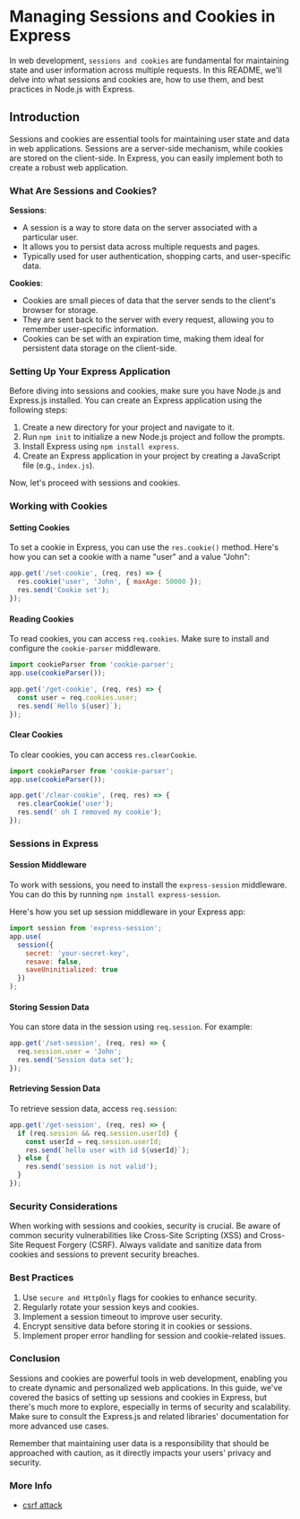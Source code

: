 # Managing Sessions and Cookies in Express

In web development, `sessions and cookies` are fundamental for maintaining state and user information across multiple requests.
In this README, we'll delve into what sessions and cookies are, how to use them, and best practices in Node.js with Express.

## Introduction

Sessions and cookies are essential tools for maintaining user state and data in web applications. Sessions are a server-side mechanism, while cookies are stored on the client-side. In Express, you can easily implement both to create a robust web application.

### What Are Sessions and Cookies?

**Sessions**:

- A session is a way to store data on the server associated with a particular user.
- It allows you to persist data across multiple requests and pages.
- Typically used for user authentication, shopping carts, and user-specific data.

**Cookies**:

- Cookies are small pieces of data that the server sends to the client's browser for storage.
- They are sent back to the server with every request, allowing you to remember user-specific information.
- Cookies can be set with an expiration time, making them ideal for persistent data storage on the client-side.

### Setting Up Your Express Application

Before diving into sessions and cookies, make sure you have Node.js and Express.js installed. You can create an Express application using the following steps:

1. Create a new directory for your project and navigate to it.
2. Run `npm init` to initialize a new Node.js project and follow the prompts.
3. Install Express using `npm install express`.
4. Create an Express application in your project by creating a JavaScript file (e.g., `index.js`).

Now, let's proceed with sessions and cookies.

### Working with Cookies

#### Setting Cookies

To set a cookie in Express, you can use the `res.cookie()` method. Here's how you can set a cookie with a name "user" and a value "John":

```javascript
app.get('/set-cookie', (req, res) => {
  res.cookie('user', 'John', { maxAge: 50000 });
  res.send('Cookie set');
});
```

#### Reading Cookies

To read cookies, you can access `req.cookies`. Make sure to install and configure the `cookie-parser` middleware.

```javascript
import cookieParser from 'cookie-parser';
app.use(cookieParser());

app.get('/get-cookie', (req, res) => {
  const user = req.cookies.user;
  res.send(`Hello ${user}`);
});
```

#### Clear Cookies

To clear cookies, you can access `res.clearCookie`.

```javascript
import cookieParser from 'cookie-parser';
app.use(cookieParser());

app.get('/clear-cookie', (req, res) => {
  res.clearCookie('user');
  res.send(' oh I removed my cookie');
});
```

### Sessions in Express

#### Session Middleware

To work with sessions, you need to install the `express-session` middleware. You can do this by running `npm install express-session`.

Here's how you set up session middleware in your Express app:

```javascript
import session from 'express-session';
app.use(
  session({
    secret: 'your-secret-key',
    resave: false,
    saveUninitialized: true
  })
);
```

#### Storing Session Data

You can store data in the session using `req.session`. For example:

```javascript
app.get('/set-session', (req, res) => {
  req.session.user = 'John';
  res.send('Session data set');
});
```

#### Retrieving Session Data

To retrieve session data, access `req.session`:

```javascript
app.get('/get-session', (req, res) => {
  if (req.session && req.session.userId) {
    const userId = req.session.userId;
    res.send(`hello user with id ${userId}`);
  } else {
    res.send('session is not valid');
  }
});
```

### Security Considerations

When working with sessions and cookies, security is crucial. Be aware of common security vulnerabilities like Cross-Site Scripting (XSS) and Cross-Site Request Forgery (CSRF). Always validate and sanitize data from cookies and sessions to prevent security breaches.

### Best Practices

1. Use `secure and HttpOnly` flags for cookies to enhance security.
2. Regularly rotate your session keys and cookies.
3. Implement a session timeout to improve user security.
4. Encrypt sensitive data before storing it in cookies or sessions.
5. Implement proper error handling for session and cookie-related issues.

### Conclusion

Sessions and cookies are powerful tools in web development, enabling you to create dynamic and personalized web applications. In this guide, we've covered the basics of setting up sessions and cookies in Express, but there's much more to explore, especially in terms of security and scalability. Make sure to consult the Express.js and related libraries' documentation for more advanced use cases.

Remember that maintaining user data is a responsibility that should be approached with caution, as it directly impacts your users' privacy and security.

### More Info

- [csrf attack](./csrf.md)
